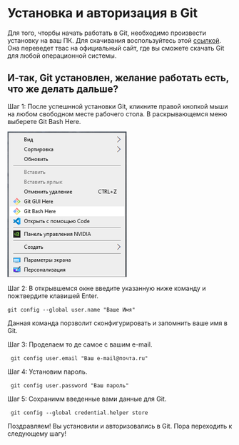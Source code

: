 # Установка и авторизация в Git
Для того, чторбы начать работать в Git, необходимо произвести установку на ваш ПК. 
Для скачивания воспользуйтесь этой [ссылкой](https://git-scm.com/downloads). Она переведет твас на официальный сайт, где вы сможете скачать Git для любой операционной системы.

## И-так, Git установлен, желание работать есть, что же делать дальше?

Шаг 1: После успешнной установки Git, кликните правой кнопкой мыши на любом свободном месте рабочего стола. В раскрывающемся меню выберете Git Bash Here.

![](/assets/Bash.png)

Шаг 2: В открывшемся окне введите указанную ниже команду и пожтвердите клавишей Enter. 

```bash=
git config --global user.name "Ваше Имя"
```
Данная команда порзволит сконфигурировать и запомнить ваше имя в Git.

Шаг 3: Проделаем то де самое с вашим e-mail.
```bash=
 git config user.email "Ваш e-mail@почта.ru"
```
Шаг 4: Установим пароль.
```bash=
 git config user.password "Ваш пароль"
```
Шаг 5: Сохранимм введенные вами данные для Git.
```bash=
 git config --global credential.helper store
```
Поздравляем! Вы установили и авторизовались в Git. Пора переходить к следующему шагу!